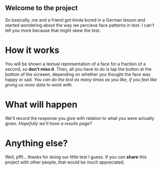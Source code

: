 ## Welcome to the project

So basically, me and a friend got kinda bored in a German lesson and started wondering about the way we percieve face patterns in text. I can't tell you more because that might skew the test. 

# How it works

You will be shown a textual representation of a face for a fraction of a second, so **don't miss it**. Then, all you have to do is tap the button at the bottom of the screeen, depending on whether you thought the face was happy or sad. _You can do the test as many times as you like, if you feel like giving us more data to work with._

# What will happen

We'll record the response you give with relation to what you were actually given. _Hopefully we'll have a results page?_

# Anything else?

Well, pfft... thanks for doing our little test I guess. If you can **share** this project with other people, that would be much appreciated.
